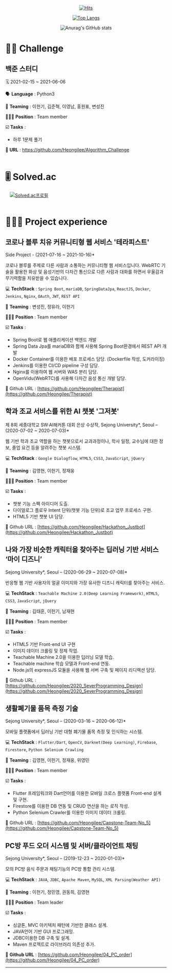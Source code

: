   <div align=center>
	
  [![Hits](https://hits.seeyoufarm.com/api/count/incr/badge.svg?url=https%3A%2F%2Fgithub.com%2FHeongilee&count_bg=%2379C83D&title_bg=%23555555&icon=github.svg&icon_color=%23E7E7E7&title=%EB%B0%A9%EB%AC%B8%EC%9E%90+%EC%88%98&edge_flat=false)](https://hits.seeyoufarm.com)
   
[![Top Langs](https://github-readme-stats.vercel.app/api/top-langs/?username=Heongilee&layout=compact)](https://github.com/anuraghazra/github-readme-stats)
   
![Anurag's GitHub stats](https://github-readme-stats.vercel.app/api?username=Heongilee&show_icons=true&theme=tokyonight)
	
  </div>

# 💪🏻 Challenge
## **백준 스터디**

🗓️ 2021-02-15 ~ 2021-06-06

🗣️ **Language** : Python3

👥 **Teaming** : 이헌기, 김준혁, 이영남, 홍원표, 변성진

🙋🏻‍♂️ **Position** : Team member

☑️ **Tasks** : 
- 하루 1문제 풀기

🔗 **URL** : https://github.com/Heongilee/Algorithm_Challenge
<br>
<br>

# 🎚️ Solved.ac
　[![Solved.ac프로필](http://mazassumnida.wtf/api/v2/generate_badge?boj=lachrym96)](https://solved.ac/lachrym96)
<br>
<br>

# **👨🏻‍💻** Project experience

## 코로나 블루 치유 커뮤니티형 웹 서비스 '테라피스트'

Side Project - (2021-07-16 ~ 2021-10-16)*

코로나 블루를 주제로 다른 사람과 소통하는 커뮤니티형 웹 서비스입니다. WebRTC 기술을 활용한 화상 및 음성기반의 다자간 통신으로 다른 사람과 대화를 하면서 우울감과 무기력함을 치유받을 수 있습니다.

💻 **TechStack** : `Spring Boot`, `mariaDB`, `SpringDataJpa`, `ReactJS`, `Docker`, `Jenkins`, `Nginx`, `OAuth`, `JWT`, `REST API`

👥 **Teaming** : 변성진, 정유라, 이헌기

🙋🏻‍♂️ **Position** : Team member

☑️ **Tasks** : 

- Spring Boot로 웹 애플리케이션 백엔드 개발
- Spring Data Jpa를 mariaDB와 함께 사용해 Spring Boot환경에서 REST API 개발
- Docker Container를 이용한 배포 프로세스 담당. (Dockerfile 작성, 도커라이징)
- Jenkins를 이용한 CI/CD pipeline 구성 담당.
- Nginx를 이용하여 웹 서버와 WAS 분리 담당.
- OpenVidu(WebRTC)를 사용해 다자간 음성 통신 개발 담당.

🔗 Github URL : [https://github.com/Heongilee/Therapist](https://github.com/Heongilee/Therapist)

## 학과 조교 서비스를 위한 AI 챗봇 '그저봇'

제 8회 세종대학교 SW·AI해커톤 대회 은상 수상작, 
Sejong University*, Seoul – (2020-07-02 ~ 2020-07-03)*

웹 기반 학과 조교 역할을 하는 챗봇으로서 교과과정이나, 학사 일정, 교수님에 대한 정보, 졸업 요건 등을 알려주는 챗봇 시스템.

💻 **TechStack** : `Google Dialogflow`, `HTML5`, `CSS3`, `JavaScript`, `jQuery`

👥 **Teaming** : 김영현, 이헌기, 정재웅

🙋🏻‍♂️ **Position** : Team member

☑️ **Tasks** : 

- 챗봇 기능 스펙 아이디어 도출.
- 다이얼로그 플로우 Intent 단위(챗봇 기능 단위)로 조교 업무 프로세스 구현.
- HTML5 기반 챗봇 UI 담당.

🔗 Github URL : [https://github.com/Heongilee/Hackathon_Justbot](https://github.com/Heongilee/Hackathon_Justbot)

## 나와 가장 비슷한 캐릭터을 찾아주는 딥러닝 기반 서비스 ‘마이 디즈니’

Sejong University*, Seoul – (2020-06-29 ~ 2020-07-08)*

반응형 웹 기반 사용자의 얼굴 이미지와 가장 유사한 디즈니 캐릭터를 찾아주는 서비스.

💻 **TechStack** : `Teachable Machine 2.0(Deep Learning Framework)`, `HTML5`, `CSS3`, `JavaScript`, `jQuery`

👥 **Teaming** : 김태훈, 이헌기, 남재현

🙋🏻‍♂️ **Position** : Team member

☑️ **Tasks** : 

- HTML5 기반 Front-end UI 구현
- 이미지 데이터 크롤링 및 정제 작업.
- Teachable Machine 2.0을 이용한 딥러닝 모델 학습.
- Teachable machine 학습 모델과 Front-end 연동.
- Node.js의 expressJS 모듈을 사용해 웹 서버 구축 및 페이지 리디렉션 담당.

🔗 Github URL : [https://github.com/Heongilee/2020_SeverProgramming_Design](https://github.com/Heongilee/2020_SeverProgramming_Design)
   
## 생활폐기물 품목 측정 기술

Sejong University*, Seoul – (2020-03-16 ~ 2020-06-12)*

모바일 플랫폼에서 딥러닝 기반 대형 폐기물 품목 측정 및 인식하는 시스템.

💻 **TechStack** : `Flutter/Dart`, `OpenCV`, `Darknet(Deep Learning)`, `Firebase`, `Firestore`, `Python Selenium Crawling`

👥 **Teaming** : 김영현, 이헌기, 정재웅, 위영민

🙋🏻‍♂️ **Position** : Team member

☑️ **Tasks** : 

- Flutter 프레임워크와 Dart언어를 이용한 모바일 크로스 플랫폼 Front-end 설계 및 구현.
- Firestore를 이용한 DB 연동 및 CRUD 연산을 하는 로직 작성.
- Python Selenium Crawler를 이용한 이미지 데이터 크롤링.

🔗 Github URL : [https://github.com/Heongilee/Capstone-Team-No_5](https://github.com/Heongilee/Capstone-Team-No_5)

## PC방 푸드 오더 시스템 및 서버/클라이언트 채팅

Sejong University*, Seoul – (2019-12-23 ~ 2020-01-03)*

모의 PC방 음식 주문과 채팅기능의 PC방 통합 관리 시스템.

💻 **TechStack** : `JAVA`, `JDBC`, `Apache Maven`, `MySQL`, `XML Parsing(Weather API)`

👥 **Teaming** : 이헌기, 정민영, 권동희, 김영현

🙋🏻‍♂️ **Position** : Team leader

☑️ **Tasks** : 

- 싱글톤, MVC 아키텍처 패턴에 기반한 클래스 설계.
- JAVA언어 기반 GUI 프로그래밍.
- JDBC이용한 DB 구축 및 설계.
- Maven 프로젝트로 라이브러리 의존성 추가.

🔗 **Github URL** : [https://github.com/Heongilee/04_PC_order](https://github.com/Heongilee/04_PC_order)


---
<!--
**Heongilee/Heongilee** is a ✨ _special_ ✨ repository because its `README.md` (this file) appears on your GitHub profile.

Here are some ideas to get you started:

- 🔭 I’m currently working on ...
- 🌱 I’m currently learning ...
- 👯 I’m looking to collaborate on ...
- 🤔 I’m looking for help with ...
- 💬 Ask me about ...
- 📫 How to reach me: ...
- 😄 Pronouns: ...
- ⚡ Fun fact: ...
-->

